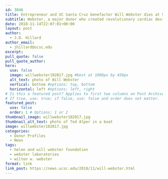 ```yaml
---
id: 3846
title: Entrepreneur and UC Santa Cruz benefactor Will Webster dies at 90
subtitle: Webster, a major donor who created revolutionary cardiac devices, established a foundation that spearheaded significant campus changes.
date: 2018-11-14T22:07:01+00:00
layout: post
author:
  - J.D. Hillard
author_email:
  - jhillard@ucsc.edu
excerpt: 
pull_quote: false
pull_quote_author:
hero:
  use: false
  image: willwebster102017.jpg #best at 1000px by 450px
  alt_text: photo of Will Webster
  vertical: bottom #options: top, bottom
  horizontal: left #options: left, right
# Is this a featured post? Applies to first two columns on Post Archive Page.
# If true, use: true; if false, use: false and order does not matter.
featured_post:
  use: false
  order: 1 # Options: 1 or 2
thumbnail_image: willwebster102017.jpg
thumbnail_alt_text: photo of Ted Alper in a boat
image: willwebster102017.jpg
categories:
  - Donor Profiles
  - News
tags:
  - helen and will webster foundation
  - webster laboratories
  - wilton w. webster
format: link
link_post: https://news.ucsc.edu/2018/11/will-webster.html
---
```

